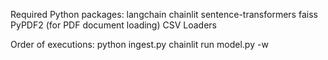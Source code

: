 Required Python packages:
  langchain
  chainlit
  sentence-transformers
  faiss
  PyPDF2 (for PDF document loading)
  CSV Loaders

Order of executions:
  python ingest.py
  chainlit run model.py -w

  
